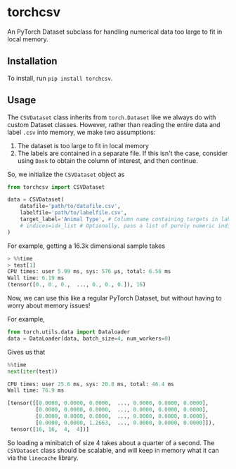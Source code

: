 # torchcsv 
An PyTorch Dataset subclass for handling numerical data too large to fit in local memory.
## Installation

To install, run `pip install torchcsv`. 

## Usage
The `CSVDataset` class inherits from `torch.Dataset` like we always do with custom Dataset classes. However, rather than reading the entire data and label `.csv` into memory, we make two assumptions:
1. The dataset is too large to fit in local memory 
2. The labels are contained in a separate file. If this isn't the case, consider using `Dask` to obtain the column of interest, and then continue.

So, we initialize the `CSVDataset` object as 
```python 
from torchcsv import CSVDataset 

data = CSVDataset(
    datafile='path/to/datafile.csv',
    labelfile='path/to/labelfile.csv',
    target_label='Animal Type', # Column name containing targets in labelfile.csv
    # indices=idx_list # Optionally, pass a list of purely numeric indices to use instead of the entire indices of the labelfile 
)
```
For example, getting a 16.3k dimensional sample takes 
```python
> %%time
> test[1]
CPU times: user 5.99 ms, sys: 576 µs, total: 6.56 ms
Wall time: 6.19 ms
(tensor([0., 0., 0.,  ..., 0., 0., 0.]), 16)
```
Now, we can use this like a regular PyTorch Dataset, but without having to worry about memory issues!

For example,
```python
from torch.utils.data import Dataloader 
data = DataLoader(data, batch_size=4, num_workers=0)
```
Gives us that 

```python 
%%time 
next(iter(test))

CPU times: user 25.6 ms, sys: 20.8 ms, total: 46.4 ms
Wall time: 76.9 ms

[tensor([[0.0000, 0.0000, 0.0000,  ..., 0.0000, 0.0000, 0.0000],
         [0.0000, 0.0000, 0.0000,  ..., 0.0000, 0.0000, 0.0000],
         [0.0000, 0.0000, 0.0000,  ..., 0.0000, 0.0000, 0.0000],
         [0.0000, 0.0000, 1.2663,  ..., 0.0000, 0.0000, 0.0000]]),
 tensor([16, 16,  4,  4])]
```

So loading a minibatch of size 4 takes about a quarter of a second. The `CSVDataset` class should be scalable, and will keep in memory what it can via the `linecache` library. 
